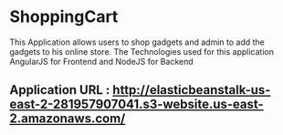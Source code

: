 # ShoppingCart
This Application allows users to shop gadgets and admin to add the gadgets to his online store. The Technologies used for this application AngularJS for Frontend and NodeJS for Backend

## Application URL : http://elasticbeanstalk-us-east-2-281957907041.s3-website.us-east-2.amazonaws.com/
